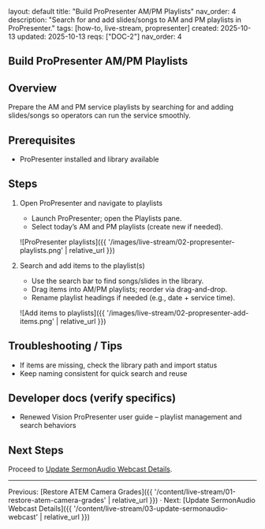 layout: default
title: "Build ProPresenter AM/PM Playlists"
nav_order: 4
description: "Search for and add slides/songs to AM and PM playlists in ProPresenter."
tags: [how-to, live-stream, propresenter]
created: 2025-10-13
updated: 2025-10-13
reqs: ["DOC-2"]
nav_order: 4

## Build ProPresenter AM/PM Playlists

## Overview

Prepare the AM and PM service playlists by searching for and adding slides/songs so operators can run the service smoothly.

## Prerequisites

- ProPresenter installed and library available

## Steps

1) Open ProPresenter and navigate to playlists
   - Launch ProPresenter; open the Playlists pane.
   - Select today’s AM and PM playlists (create new if needed).

   ![ProPresenter playlists]({{ '/images/live-stream/02-propresenter-playlists.png' | relative_url }})

2) Search and add items to the playlist(s)
   - Use the search bar to find songs/slides in the library.
   - Drag items into AM/PM playlists; reorder via drag-and-drop.
   - Rename playlist headings if needed (e.g., date + service time).

   ![Add items to playlists]({{ '/images/live-stream/02-propresenter-add-items.png' | relative_url }})

## Troubleshooting / Tips

- If items are missing, check the library path and import status
- Keep naming consistent for quick search and reuse

## Developer docs (verify specifics)

- Renewed Vision ProPresenter user guide – playlist management and search behaviors

## Next Steps

Proceed to [Update SermonAudio Webcast Details](03-update-sermonaudio-webcast.md).

---

Previous: [Restore ATEM Camera Grades]({{ '/content/live-stream/01-restore-atem-camera-grades' | relative_url }}) · Next: [Update SermonAudio Webcast Details]({{ '/content/live-stream/03-update-sermonaudio-webcast' | relative_url }})
